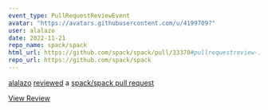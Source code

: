 ```yaml
---
event_type: PullRequestReviewEvent
avatar: "https://avatars.githubusercontent.com/u/4199709?"
user: alalazo
date: 2022-11-21
repo_name: spack/spack
html_url: https://github.com/spack/spack/pull/33370#pullrequestreview-1187562625
repo_url: https://github.com/spack/spack
---
```


<a href='https://github.com/alalazo' target='_blank'>alalazo</a> <a href='https://github.com/spack/spack/pull/33370#pullrequestreview-1187562625' target='_blank'>reviewed</a> a <a href='https://github.com/spack/spack/pull/33370' target='_blank'>spack/spack pull request</a>

<small></small>

<a href='https://github.com/spack/spack/pull/33370#pullrequestreview-1187562625' target='_blank'>View Review</a>